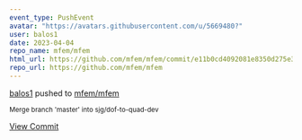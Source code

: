```yaml
---
event_type: PushEvent
avatar: "https://avatars.githubusercontent.com/u/5669480?"
user: balos1
date: 2023-04-04
repo_name: mfem/mfem
html_url: https://github.com/mfem/mfem/commit/e11b0cd4092081e8350d275e3121b38decd6c21d
repo_url: https://github.com/mfem/mfem
---
```


<a href='https://github.com/balos1' target='_blank'>balos1</a> pushed to <a href='https://github.com/mfem/mfem' target='_blank'>mfem/mfem</a>

<small>Merge branch 'master' into sjg/dof-to-quad-dev</small>

<a href='https://github.com/mfem/mfem/commit/e11b0cd4092081e8350d275e3121b38decd6c21d' target='_blank'>View Commit</a>